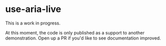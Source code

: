 # use-aria-live

This is a work in progress.

At this moment, the code is only published as a support to another demonstration. Open up a PR if you'd like to see documentation improved.